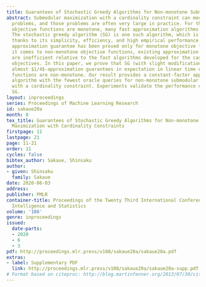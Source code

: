 ```yaml
---
title: Guarantees of Stochastic Greedy Algorithms for Non-monotone Submodular Maximization with Cardinality Constraint
abstract: Submodular maximization with a cardinality constraint can model various
  problems, and those problems are often very large in practice. For the case where
  objective functions are monotone, many fast approximation algorithms have been developed.
  The stochastic greedy algorithm (SG) is one such algorithm, which is widely used
  thanks to its simplicity, efficiency, and high empirical performance. However, its
  approximation guarantee has been proved only for monotone objective functions. When
  it comes to non-monotone objective functions, existing approximation algorithms
  are inefficient relative to the fast algorithms developed for the case of monotone
  objectives. In this paper, we prove that SG (with slight modification) can achieve
  almost $1/4$-approximation guarantees in expectation in linear time even if objective
  functions are non-monotone. Our result provides a constant-factor approximation
  algorithm with the fewest oracle queries for non-monotone submodular maximization
  with a cardinality constraint. Experiments validate the performance of (modified)
  SG.
layout: inproceedings
series: Proceedings of Machine Learning Research
id: sakaue20a
month: 0
tex_title: Guarantees of Stochastic Greedy Algorithms for Non-monotone Submodular
  Maximization with Cardinality Constraints
firstpage: 11
lastpage: 21
page: 11-21
order: 11
cycles: false
bibtex_author: Sakaue, Shinsaku
author:
- given: Shinsaku
  family: Sakaue
date: 2020-06-03
address: 
publisher: PMLR
container-title: Proceedings of the Twenty Third International Conference on Artificial
  Intelligence and Statistics
volume: '108'
genre: inproceedings
issued:
  date-parts:
  - 2020
  - 6
  - 3
pdf: http://proceedings.mlr.press/v108/sakaue20a/sakaue20a.pdf
extras:
- label: Supplementary PDF
  link: http://proceedings.mlr.press/v108/sakaue20a/sakaue20a-supp.pdf
# Format based on citeproc: http://blog.martinfenner.org/2013/07/30/citeproc-yaml-for-bibliographies/
---
```

